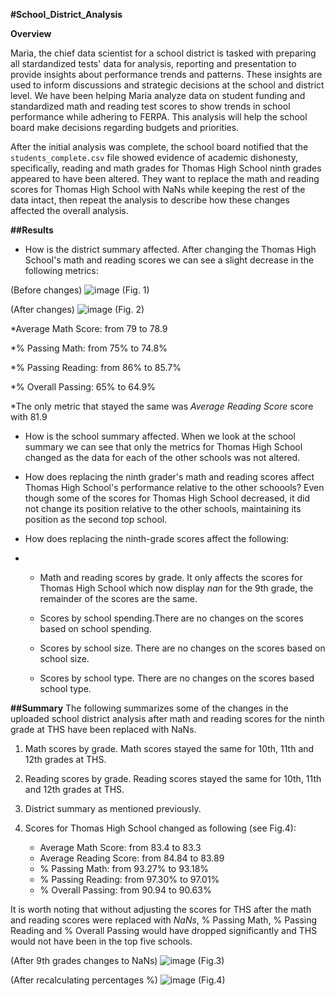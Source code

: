 **#School_District_Analysis**

**Overview** 

Maria, the chief data scientist for a school district is tasked with preparing all stardandized tests' data for analysis, reporting and presentation to provide insights about performance trends and patterns. These insights are used to inform discussions and strategic decisions at the school and district level. We have been helping Maria analyze data  on student funding and standardized math and reading test scores to show trends in school performance while adhering to FERPA. This analysis will help the school board make decisions regarding budgets and priorities.

After the initial analysis was complete, the school board notified that the `students_complete.csv` file showed evidence of academic dishonesty, specifically, reading and math grades for Thomas High School ninth grades appeared to have been altered. They want to replace  the math and reading scores for Thomas High School with NaNs while keeping the rest of the data intact, then repeat the analysis to describe how these changes affected the overall analysis.

**##Results**
- How is the district summary affected. After changing the Thomas High School's math and reading scores we can see a slight decrease in the following metrics:

(Before changes)
![image](https://user-images.githubusercontent.com/104289098/171316685-188c262c-f9fc-4e7a-9401-0569490b87c7.png) (Fig. 1)

(After changes)
![image](https://user-images.githubusercontent.com/104289098/171316929-fc2f12fd-caa1-47cd-a8f5-bfe5173b2ee1.png) (Fig. 2)


 *Average Math Score: from 79 to 78.9
 
 *% Passing Math: from 75% to 74.8%
 
 *% Passing Reading: from 86% to 85.7%

 *% Overall Passing: 65% to 64.9%
 
 *The only metric that stayed the same was *Average Reading Score* score with 81.9


- How is the school summary affected.
When we look at the school summary we can see that only the metrics for Thomas High School changed as the data for each of the other schools was not altered.

- How does replacing the ninth grader's math and reading scores affect Thomas High School's performance relative to the other schoools?
 Even though some of the scores for Thomas High School decreased, it did not change its position relative to the other schools, maintaining its position as the second top school.

- How does replacing the ninth-grade scores affect the following: 
- 
  - Math and reading scores by grade. It only affects the scores for Thomas High School which now display *nan* for the 9th grade, the remainder of the scores are the      same.
  
  - Scores by school spending.There are no changes on the scores based on school spending.
  
  - Scores by school size. There are no changes on the scores based on school size.
  
  - Scores by school type. There are no changes on the scores based school type.
  

**##Summary**
The following summarizes some of the  changes in the uploaded school district analysis after math and reading scores for the ninth grade at THS have been replaced with NaNs.

1. Math scores by grade. Math scores stayed the same for 10th, 11th and 12th grades at THS.

2. Reading scores by grade. Reading scores stayed the same for 10th, 11th and 12th grades at THS.

3. District summary as mentioned previously.

4. Scores for Thomas High School changed as following (see Fig.4):

   - Average Math Score: from 83.4 to 83.3
   - Average Reading Score: from 84.84 to 83.89
   - % Passing Math: from 93.27% to 93.18%
   - % Passing Reading: from 97.30% to 97.01%
   - % Overall Passing: from 90.94 to 90.63%

It is worth noting that without adjusting the scores for THS after the math and reading scores were replaced with *NaNs*, % Passing Math, % Passing Reading and % Overall Passing would have dropped significantly and THS would not have been in the top five schools.

(After 9th grades changes to NaNs)
![image](https://user-images.githubusercontent.com/104289098/171546063-6d3fedbf-46e1-4c5a-a241-1d0e996425c8.png)  (Fig.3)


(After recalculating percentages %)
![image](https://user-images.githubusercontent.com/104289098/171546176-37a964bc-9138-4181-b071-775a6dcd976e.png) (Fig.4)

